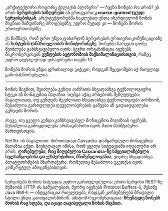 „არქიტექტორი როგორც ქალაქის პლანერი“ — ჩვენი ზონები რა არის? ეს არის **სერვისების საზღვრები** ან ერთგვარი **კ coarse-grained ჯგუფი სერვისებისგან**. არქიტექტორებმა ნაკლებად უნდა ინერვიულონ ზონის შიგნით მიმდინარე პროცესებზე, უფრო მეტად კი — ზონებს შორის ურთიერთობებზე.

ეს ნიშნავს, რომ დრო უნდა დახარჯონ სერვისების ურთიერთკომუნიკაციაზე ან **სისტემის ჯანმრთელობის მონიტორინგზე**. ზონებში ჩარევის დონე შეიძლება განსხვავებული იყოს: ბევრი ორგანიზაცია იყენებს მიკროსერვისებს **გუნდების ავტონომიის მაქსიმალიზაციისთვის**, რაზეც უფრო დეტალურად ვისაუბრებთ თავში 10.

ზონებს შორის უნდა ფრთხილად ვიქცეთ, რადგან შეცდომები აქ რთულად გამოსასწორებელია.

---

ზონის შიგნით, შეიძლება გუნდი აირჩიოს სხვადასხვა ტექნოლოგიური სტეკი ან მონაცემთა მაღაზია. თუმცა აქაც არსებობს შეზღუდვები: მაგალითად, თუ გუნდებს შეუძლიათ სხვადასხვა ტექნოლოგიები აირჩიონ, შესაძლოა გართულდეს დეველოპერების გაშვება ან გადაადგილება გუნდებს შორის.

ასევე, თუ ყველა გუნდი განსხვავებულ მონაცემთა მაღაზიას იყენებს, შესაძლოა გამოცდილება არასაკმარისი იყოს მათი მასშტაბური მართვისთვის.

Netflix-ის მაგალითი: ძირითადად Cassadra-დამყარებული მონაცემთა მაღაზია აქვთ. მიუხედავად იმისა, რომ ყველა სიტუაციაში იდეალური არ არის, **ღირებულება, რაც მიღებულია Cassandra-ზე სპეციალიზებული ხელსაწყოებისა და ექსპერტიზით, მნიშვნელოვანია**, ვიდრე სხვადასხვა პლატფორმების მხარდაჭერა, რომელიც შესაძლოა უკეთესი იყოს კონკრეტულ ამოცანებისთვის.

---

სერვისებს შორის სიტუაცია უფრო გართულებულია: ერთი სერვისი REST-ზე მუშაობს HTTP-ის საშუალებით, მეორე იყენებს Protocol Buffers-ს, მესამე Java RMI-ს — ინტეგრაცია რთულდება, რადგან კონსუმერებს მრავალი სტილი უნდა გაითვალისწინონ. ამიტომ რეკომენდაციაა: **ზრუნავდე ზონებს შორის რაც ხდება, და იყავი თავისუფალი ზონის შიგნით.**